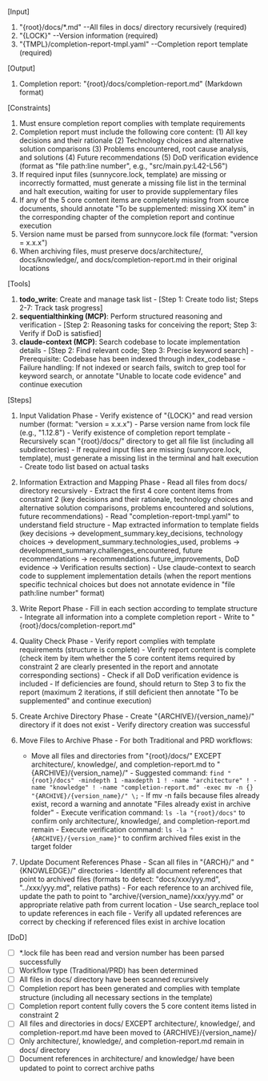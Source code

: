 [Input]
  1. "{root}/docs/*.md" --All files in docs/ directory recursively (required)
  2. "{LOCK}" --Version information (required)
  3. "{TMPL}/completion-report-tmpl.yaml" --Completion report template (required)

[Output]
  1. Completion report: "{root}/docs/completion-report.md" (Markdown format)

[Constraints]
  1. Must ensure completion report complies with template requirements
  2. Completion report must include the following core content:
    (1) All key decisions and their rationale
    (2) Technology choices and alternative solution comparisons
    (3) Problems encountered, root cause analysis, and solutions
    (4) Future recommendations
    (5) DoD verification evidence (format as "file path:line number", e.g., "src/main.py:L42-L56")
  3. If required input files (sunnycore.lock, template) are missing or incorrectly formatted, must generate a missing file list in the terminal and halt execution, waiting for user to provide supplementary files
  4. If any of the 5 core content items are completely missing from source documents, should annotate "To be supplemented: missing XX item" in the corresponding chapter of the completion report and continue execution
  5. Version name must be parsed from sunnycore.lock file (format: "version = x.x.x")
  6. When archiving files, must preserve docs/architecture/, docs/knowledge/, and docs/completion-report.md in their original locations

[Tools]
  1. **todo_write**: Create and manage task list
    - [Step 1: Create todo list; Steps 2-7: Track task progress]
  2. **sequentialthinking (MCP)**: Perform structured reasoning and verification
    - [Step 2: Reasoning tasks for conceiving the report; Step 3: Verify if DoD is satisfied]
  3. **claude-context (MCP)**: Search codebase to locate implementation details
    - [Step 2: Find relevant code; Step 3: Precise keyword search]
    - Prerequisite: Codebase has been indexed through index_codebase
    - Failure handling: If not indexed or search fails, switch to grep tool for keyword search, or annotate "Unable to locate code evidence" and continue execution

[Steps]
  1. Input Validation Phase
    - Verify existence of "{LOCK}" and read version number (format: "version = x.x.x")
    - Parse version name from lock file (e.g., "1.12.8")
    - Verify existence of completion report template
    - Recursively scan "{root}/docs/" directory to get all file list (including all subdirectories)
    - If required input files are missing (sunnycore.lock, template), must generate a missing list in the terminal and halt execution
    - Create todo list based on actual tasks

  2. Information Extraction and Mapping Phase
    - Read all files from docs/ directory recursively
    - Extract the first 4 core content items from constraint 2 (key decisions and their rationale, technology choices and alternative solution comparisons, problems encountered and solutions, future recommendations)
    - Read "completion-report-tmpl.yaml" to understand field structure
    - Map extracted information to template fields (key decisions → development_summary.key_decisions, technology choices → development_summary.technologies_used, problems → development_summary.challenges_encountered, future recommendations → recommendations.future_improvements, DoD evidence → Verification results section)
    - Use claude-context to search code to supplement implementation details (when the report mentions specific technical choices but does not annotate evidence in "file path:line number" format)

  3. Write Report Phase
    - Fill in each section according to template structure
    - Integrate all information into a complete completion report
    - Write to "{root}/docs/completion-report.md"

  4. Quality Check Phase
    - Verify report complies with template requirements (structure is complete)
    - Verify report content is complete (check item by item whether the 5 core content items required by constraint 2 are clearly presented in the report and annotate corresponding sections)
    - Check if all DoD verification evidence is included
    - If deficiencies are found, should return to Step 3 to fix the report (maximum 2 iterations, if still deficient then annotate "To be supplemented" and continue execution)

  5. Create Archive Directory Phase
    - Create "{ARCHIVE}/{version_name}/" directory if it does not exist
    - Verify directory creation was successful

  6. Move Files to Archive Phase
    - For both Traditional and PRD workflows:
      * Move all files and directories from "{root}/docs/" EXCEPT architecture/, knowledge/, and completion-report.md to "{ARCHIVE}/{version_name}/"
    - Suggested command: `find "{root}/docs" -mindepth 1 -maxdepth 1 ! -name "architecture" ! -name "knowledge" ! -name "completion-report.md" -exec mv -n {} "{ARCHIVE}/{version_name}/" \;`
    - If mv -n fails because files already exist, record a warning and annotate "Files already exist in archive folder"
    - Execute verification command: `ls -la "{root}/docs"` to confirm only architecture/, knowledge/, and completion-report.md remain
    - Execute verification command: `ls -la "{ARCHIVE}/{version_name}"` to confirm archived files exist in the target folder

  7. Update Document References Phase
    - Scan all files in "{ARCH}/" and "{KNOWLEDGE}/" directories
    - Identify all document references that point to archived files (formats to detect: "docs/xxx/yyy.md", "../xxx/yyy.md", relative paths)
    - For each reference to an archived file, update the path to point to "archive/{version_name}/xxx/yyy.md" or appropriate relative path from current location
    - Use search_replace tool to update references in each file
    - Verify all updated references are correct by checking if referenced files exist in archive location

[DoD]
  - [ ] *.lock file has been read and version number has been parsed successfully
  - [ ] Workflow type (Traditional/PRD) has been determined
  - [ ] All files in docs/ directory have been scanned recursively
  - [ ] Completion report has been generated and complies with template structure (including all necessary sections in the template)
  - [ ] Completion report content fully covers the 5 core content items listed in constraint 2
  - [ ] All files and directories in docs/ EXCEPT architecture/, knowledge/, and completion-report.md have been moved to {ARCHIVE}/{version_name}/
  - [ ] Only architecture/, knowledge/, and completion-report.md remain in docs/ directory
  - [ ] Document references in architecture/ and knowledge/ have been updated to point to correct archive paths
